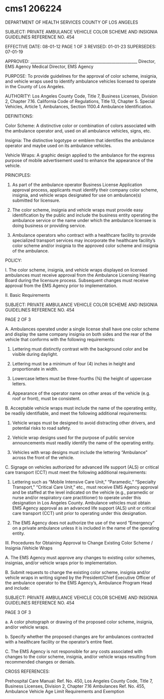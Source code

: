 # cms1 206224

DEPARTMENT OF HEALTH SERVICES 
COUNTY OF LOS ANGELES 
 
SUBJECT: PRIVATE AMBULANCE VEHICLE COLOR SCHEME 
 AND INSIGNIA GUIDELINES  REFERENCE NO. 454 
 
 
EFFECTIVE DATE: 08-01-12       PAGE 1 OF 3 
REVISED: 01-01-23 
SUPERSEDES: 07-01-19 
 
 
APPROVED: ________________________ ______________________________ 
Director, EMS Agency   Medical Director, EMS Agency 
 
PURPOSE: To provide guidelines for the approval of color scheme, insignia, and vehicle 
wraps used to identify ambulance vehicles licensed to operate in the County of 
Los Angeles. 
 
AUTHORITY: Los Angeles County Code, Title 7, Business Licenses, Division 2, Chapter 7.16. 
 California Code of Regulations, Title 13, Chapter 5. Special Vehicles, Article 1, 
Ambulances, Section 1100.4 Ambulance Identification. 
 
DEFINITIONS: 
 
Color Scheme: A distinctive color or combination of colors associated with the ambulance 
operator and, used on all ambulance vehicles, signs, etc. 
 
Insignia: The distinctive logotype or emblem that identifies the ambulance operator and maybe 
used on its ambulance vehicles. 
 
Vehicle Wraps: A graphic design applied to the ambulance for the express purpose of mobile 
advertisement used to enhance the appearance of the vehicle. 
 
PRINCIPLES: 
 
1. As part of the ambulance operator Business License Application approval process, 
applicants must identify their company color scheme, insignia, and vehicle wraps 
designated for use on ambulance(s) submitted for licensure. 
 
2. The color scheme, insignia and vehicle wraps must provide easy identification by the 
public and include the business entity operating the ambulance service or the name under 
which the ambulance licensee is doing business or providing service. 
 
3. Ambulance operators who contract with a healthcare facility to provide specialized 
transport services may incorporate the healthcare facility’s color scheme and/or insignia to 
the approved color scheme and insignia of the ambulance. 
 
POLICY: 
 
I. The color scheme, insignia, and vehicle wraps displayed on licensed ambulances must 
receive approval from the Ambulance Licensing Hearing Board during the licensure 
process. Subsequent changes must receive approval from the EMS Agency prior to 
implementation. 
 
II. Basic Requirements 
 

SUBJECT: PRIVATE AMBULANCE VEHICLE COLOR SCHEME 
 AND INSIGNIA GUIDELINES REFERENCE NO. 454 
 
PAGE 2 OF 3 
 
A. Ambulances operated under a single license shall have one color scheme and 
display the same company insignia on both sides and the rear of the vehicle that 
conforms with the following requirements: 
 
1. Lettering must distinctly contrast with the background color and be visible 
during daylight. 
 
2. Lettering must be a minimum of four (4) inches in height and proportionate 
in width. 
 
3. Lowercase letters must be three-fourths (¾) the height of uppercase letters. 
 
4. Appearance of the operator name on other areas of the vehicle (e.g. roof or 
front), must be consistent. 
 
B. Acceptable vehicle wraps must include the name of the operating entity, be 
readily identifiable, and meet the following additional requirements:  
 
1. Vehicle wraps must be designed to avoid distracting other drivers, and 
potential risks to road safety. 
 
2. Vehicle wrap designs used for the purpose of public service 
announcements must readily identify the name of the operating entity. 
 
3. Vehicles with wrap designs must include the lettering “Ambulance” across 
the front of the vehicle. 
 
C. Signage on vehicles authorized for advanced life support (ALS) or critical care 
transport (CCT) must meet the following additional requirements: 
 
1. Lettering such as “Mobile Intensive Care Unit,” “Paramedic,” “Specialty 
Transport,” “Critical Care Unit,” etc., must receive EMS Agency approval 
and be staffed at the level indicated on the vehicle (e.g., paramedic or 
nurse and/or respiratory care practitioner) to operate under this designation 
in Los Angeles County.  Ambulance vehicles must obtain EMS Agency 
approval as an advanced life support (ALS) unit or critical care transport 
(CCT) unit prior to operating under this designation. 
 
2. The EMS Agency does not authorize the use of the word “Emergency” on a 
private ambulance unless it is included in the name of the operating entity. 
 
III. Procedures for Obtaining Approval to Change Existing Color Scheme / Insignia /Vehicle 
Wraps 
 
A. The EMS Agency must approve any changes to existing color schemes, 
insignias, and/or vehicle wraps prior to implementation.   
 
B. Submit requests to change the existing color scheme, insignia and/or vehicle 
wraps in writing signed by the President/Chief Executive Officer of the 
ambulance operator to the EMS Agency’s, Ambulance Program Head and 
include: 

SUBJECT: PRIVATE AMBULANCE VEHICLE COLOR SCHEME 
 AND INSIGNIA GUIDELINES REFERENCE NO. 454 
 
PAGE 3 OF 3 
 
a. A color photograph or drawing of the proposed color scheme, insignia, 
and/or vehicle wraps. 
 
b. Specify whether the proposed changes are for ambulances contracted 
with a healthcare facility or the operator’s entire fleet. 
 
C. The EMS Agency is not responsible for any costs associated with changes to the 
color scheme, insignia, and/or vehicle wraps resulting from recommended 
changes or denials. 
 
 
CROSS REFERENCES: 
 
Prehospital Care Manual: 
Ref. No. 450, Los Angeles County Code, Title 7, Business Licenses, Division 2, Chapter 
7.16 Ambulances 
Ref. No. 455, Ambulance Vehicle Age Limit Requirements and Exemption
